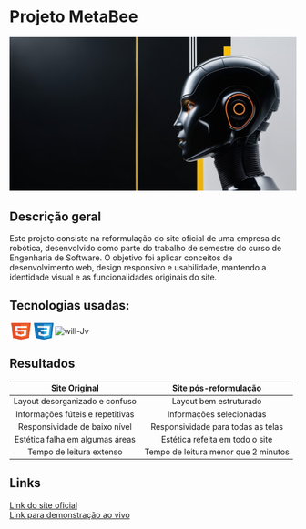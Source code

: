 # Projeto MetaBee
![Fundo banner](img/fundo-banner2.jpg)
## Descrição geral
Este projeto consiste na reformulação do site oficial de uma empresa de robótica, desenvolvido como parte do trabalho de semestre do curso de Engenharia de Software. O objetivo foi aplicar conceitos de desenvolvimento web, design responsivo e usabilidade, mantendo a identidade visual e as funcionalidades originais do site.

## Tecnologias usadas:

<img display="inline" align="center" alt="will-HTML" height="30" width="40" src="https://raw.githubusercontent.com/devicons/devicon/master/icons/html5/html5-original.svg"><img display="inline" align="center" alt="will-CSS" height="30" width="40" src="https://raw.githubusercontent.com/devicons/devicon/master/icons/css3/css3-original.svg"><img  display="inline" align="center" alt="will-Jv" height="30" width="40" src="https://cdn.jsdelivr.net/gh/devicons/devicon@latest/icons/bootstrap/bootstrap-original.svg"/>

## Resultados

| Site Original | Site pós-reformulação |
| :---:  | :---: |
| Layout desorganizado e confuso | Layout bem estruturado |
| Informações fúteis e repetitivas | Informações selecionadas |
| Responsividade de baixo nível | Responsividade para todas as telas |
| Estética falha em algumas áreas | Estética refeita em todo o site |
| Tempo de leitura extenso | Tempo de leitura menor que 2 minutos |

## Links

[Link do site oficial](https://metabee.tec.br/)  
[Link para demonstração ao vivo](https://willruty.github.io/MetaBee/)
